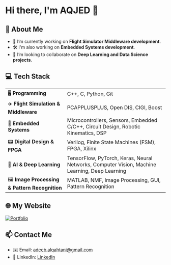 <h1>Hi there, I'm AQJED 👋</h1>

<h2>🚀 About Me</h2>
<ul>
  <li>🔭 I’m currently working on <strong>Flight Simulator Middleware development</strong>.</li>
  <li>🛠️ I'm also working on <strong>Embedded Systems development</strong>.</li>
  <li>👯 I’m looking to collaborate on <strong>Deep Learning and Data Science projects</strong>.</li>
</ul>

<h2>💻 Tech Stack</h2>
<table>
  <tr>
    <td>🖥️ <strong>Programming</strong></td>
    <td>C++, C, Python, Git</td>
  </tr>
  <tr>
    <td>✈️ <strong>Flight Simulation & Middleware</strong></td>
    <td>PCAPPLUSPLUS, Open DIS, CIGI, Boost</td>
  </tr>
  <tr>
    <td>🤖 <strong>Embedded Systems</strong></td>
    <td>Microcontrollers, Sensors, Embedded C/C++, Circuit Design, Robotic Kinematics, DSP</td>
  </tr>
  <tr>
    <td>📟 <strong>Digital Design & FPGA</strong></td>
    <td>Verilog, Finite State Machines (FSM), FPGA, Xilinx</td>
  </tr>
  <tr>
    <td>🧠 <strong>AI & Deep Learning</strong></td>
    <td>TensorFlow, PyTorch, Keras, Neural Networks, Computer Vision, Machine Learning, Deep Learning</td>
  </tr>
  <tr>
    <td>🖼️ <strong>Image Processing & Pattern Recognition</strong></td>
    <td>MATLAB, NMF, Image Processing, GUI, Pattern Recognition</td>
  </tr>
</table>

<h2>🌐 My Website</h2>
<p>
  <a href="https://aqjed.github.io/Portfolio/">
    <img src="https://img.shields.io/badge/Portfolio-Visit-blue?style=flat-square&logo=github" alt="Portfolio">
  </a>
</p>

<h2>📫 Contact Me</h2>
<ul>
  <li>✉️ Email: <a href="mailto:adeeb.alqahtani@gmail.com">adeeb.alqahtani@gmail.com</a></li>
  <li>💼 LinkedIn: <a href="https://www.linkedin.com/in/adalqahtani">LinkedIn</a></li>
</ul>
